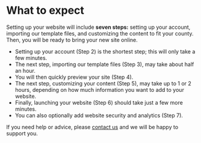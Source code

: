 # What to expect

Setting up your website will include **seven steps:** setting up your account, importing our template files, and customizing the content to fit your county. Then, you will be ready to bring your new site online. 

* Setting up your account \(Step 2\) is the shortest step; this will only take a few minutes. 
* The next step, importing our template files \(Step 3\), may take about half an hour. 
* You will then quickly preview your site \(Step 4\). 
* The next step, customizing your content \(Step 5\), may take up to 1 or 2 hours, depending on how much information you want to add to your website. 
* Finally, launching your website \(Step 6\) should take just a few more minutes. 
* You can also optionally add website security and analytics \(Step 7\).

If you need help or advice, please [contact us](mailto:vaccinations@usdigitalresponse.org) and we will be happy to support you.

